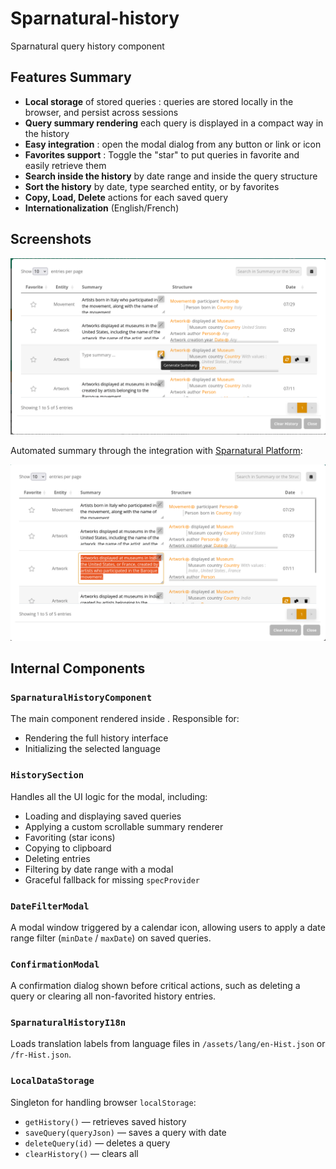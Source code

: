 # Sparnatural-history
Sparnatural query history component


## Features Summary

- **Local storage** of stored queries : queries are stored locally in the browser, and persist across sessions
- **Query summary rendering** each query is displayed in a compact way in the history
- **Easy integration** : open the modal dialog from any button or link or icon
- **Favorites support** : Toggle the "star" to put queries in favorite and easily retrieve them
- **Search inside the history** by date range and inside the query structure
- **Sort the history** by date, type searched entity, or by favorites
- **Copy, Load, Delete** actions for each saved query
- **Internationalization** (English/French)


## Screenshots

[![](docs/screenshot-1.png)](https://github.com/sparna-git/Sparnatural-history/blob/main/docs/screenshot-1.png)

Automated summary through the integration with [Sparnatural Platform](https://github.com/sparna-git/sparnatural-platform):

[![](docs/screenshot-2.png)](https://github.com/sparna-git/Sparnatural-history/blob/main/docs/screenshot-2.png)

## Internal Components

### `SparnaturalHistoryComponent`

The main component rendered inside <sparnatural-history>. Responsible for:

- Rendering the full history interface
- Initializing the selected language

### `HistorySection`

Handles all the UI logic for the modal, including:

- Loading and displaying saved queries
- Applying a custom scrollable summary renderer
- Favoriting (star icons)
- Copying to clipboard
- Deleting entries
- Filtering by date range with a modal
- Graceful fallback for missing `specProvider`

### `DateFilterModal`

A modal window triggered by a calendar icon, allowing users to apply a date range filter (`minDate` / `maxDate`) on saved queries.

### `ConfirmationModal`

A confirmation dialog shown before critical actions, such as deleting a query or clearing all non-favorited history entries.

### `SparnaturalHistoryI18n`

Loads translation labels from language files in `/assets/lang/en-Hist.json` or `/fr-Hist.json`.

### `LocalDataStorage`

Singleton for handling browser `localStorage`:

- `getHistory()` — retrieves saved history
- `saveQuery(queryJson)` — saves a query with date
- `deleteQuery(id)` — deletes a query
- `clearHistory()` — clears all
